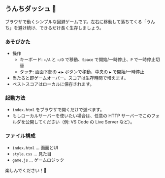 ## うんちダッシュ 💩

ブラウザで動くシンプルな回避ゲームです。左右に移動して落ちてくる「うんち」を避け続け、できるだけ長く生存しましょう。

### あそびかた

- 操作
  - キーボード: `←/A` と `→/D` で移動、`Space` で開始/一時停止、`P` で一時停止切替
  - タッチ: 画面下部の `◀` `▶` ボタンで移動、中央の `▶` で開始/一時停止
- 当たると即ゲームオーバー。スコアは生存時間で増えます。
- ベストスコアはローカルに保存されます。

### 起動方法

- `index.html` をブラウザで開くだけで遊べます。
- もしローカルサーバーを使いたい場合は、任意の HTTP サーバーでこのフォルダを公開してください（例: VS Code の Live Server など）。

### ファイル構成

- `index.html` … 画面とUI
- `style.css` … 見た目
- `game.js` … ゲームロジック

楽しんでください！💩
